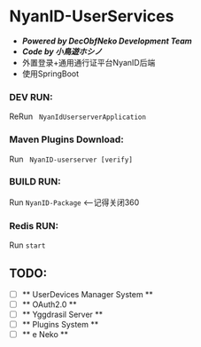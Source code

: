 # NyanID-UserServices
- ***Powered by DecObfNeko Development Team***
- ***Code by 小鳥遊ホシノ***
- 外置登录+通用通行证平台NyanID后端
- 使用SpringBoot



### DEV RUN:
ReRun ` NyanIdUserserverApplication`

### Maven Plugins Download:
Run ` NyanID-userserver [verify]`

### BUILD RUN:
Run `NyanID-Package`  <--记得关闭360
### Redis RUN:
Run `start`

## TODO:

- [ ] ** UserDevices Manager System **
- [ ] ** OAuth2.0  **
- [ ] ** Yggdrasil Server **
- [ ] ** Plugins System **
- [ ] ** e Neko **
